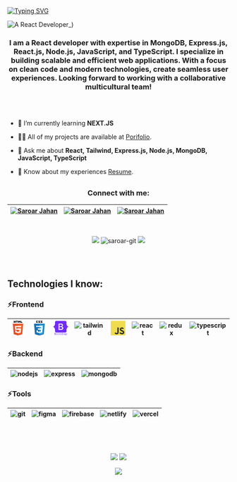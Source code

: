 [![Typing SVG](https://readme-typing-svg.herokuapp.com?font=Raleway&weight=700&size=30&pause=1000&color=F7E600&center=true&vCenter=true&width=1080&lines=Md.+Saroar+Jahan;React+Developer;Frontend+Developer;MERN-Stack+Developer)](https://git.io/typing-svg)

![A React Developer_](https://i.ibb.co/LnYHgtQ/White-Minimalist-Profile-Linked-In-Banner.png))


<h3 align="center">I am a React developer with expertise in MongoDB, Express.js, React.js, Node.js, JavaScript, and TypeScript. I specialize in building scalable and efficient web applications. With a focus on clean code and modern technologies, create seamless user experiences. Looking forward to working with a collaborative multicultural team!</h3>

<br> <br>

- 🌱 I’m currently learning **NEXT.JS**

- 👨‍💻 All of my projects are available at [Porifolio](https://saroar-jahan.netlify.app/).

- 💬 Ask me about **React, Tailwind, Express.js, Node.js, MongoDB, JavaScript, TypeScript**

- 📄 Know about my experiences [Resume](https://drive.google.com/file/d/1Fp3Pq5HopGmBpL43Hb5uTebNiwcaaah_/view?usp=sharing).

## <h3 align="center">Connect with me:</h3>
<div align="center">

 | <a href="https://www.linkedin.com/in/saroar-in/" target="blank"><img align="center" src="https://raw.githubusercontent.com/rahuldkjain/github-profile-readme-generator/master/src/images/icons/Social/linked-in-alt.svg" alt="Saroar Jahan" height="30" width="40" /></a> | <a href="https://wa.me/01615344922" target="blank"><img align="center" src="https://github.com/dheereshagrwal/colored-icons/blob/master/svg/whatsapp-vertical.svg?short_path=cf83b83" alt="Saroar Jahan" height="30" width="40" /></a> | <a href="https://discord.com/channels/@saroarjahan" target="blank"><img align="center" src="https://raw.githubusercontent.com/rahuldkjain/github-profile-readme-generator/master/src/images/icons/Social/discord.svg" alt="Saroar Jahan" height="30" width="40" /></a> |
 | --------------------------------------------------------------------------------------------------------------------- | --------------------------------------------------------------------------------------------------- | ------------------------------------------------------------------------------------------------------------------ |
</div>

<br>
<p align="center"> <img src="https://media.giphy.com/media/iY8CRBdQXODJSCERIr/giphy.gif" width="30px"> <img src="https://komarev.com/ghpvc/?username=saroar-git&label=Profile%20views&color=0e75b6&style=flat" alt="saroar-git" /> <img src="https://media.giphy.com/media/iY8CRBdQXODJSCERIr/giphy.gif" width="30px"> </p>
<br> <br>

## Technologies I know:

### ⚡Frontend

| <img src="https://raw.githubusercontent.com/devicons/devicon/master/icons/html5/html5-original-wordmark.svg" alt="html5" width="40"/> | <img src="https://raw.githubusercontent.com/devicons/devicon/master/icons/css3/css3-original-wordmark.svg" alt="css3" width="40"/> | <img src="https://raw.githubusercontent.com/devicons/devicon/master/icons/bootstrap/bootstrap-plain-wordmark.svg" alt="bootstrap" width="40"/> | <img src="https://www.vectorlogo.zone/logos/tailwindcss/tailwindcss-icon.svg" alt="tailwind" width="40"/> | <img src="https://raw.githubusercontent.com/devicons/devicon/master/icons/javascript/javascript-original.svg" alt="javascript" width="40"/> | <img src="https://cdn.jsdelivr.net/gh/devicons/devicon/icons/react/react-original.svg" alt="react" width="40"/> | <img src="https://cdn.jsdelivr.net/gh/devicons/devicon/icons/redux/redux-original.svg" alt="redux" width="40"/> | <img src="https://cdn.jsdelivr.net/gh/devicons/devicon/icons/typescript/typescript-original.svg" alt="typescript" width="40"/> |
|  ---------------------------------------------------------------------------------------------------------------------------------- | ---------------------------------------------------------------------------------------------------------------------------------------------- | --------------------------------------------------------------------------------------------------------- | ------------------------------------------------------------------------------------------------------------------------------------------- | --------------------------------------------------------------------------------------------------------------- | ------------------------------------------------------------------------------------------------------------------------------- | ------------------------------------------------------------------------------------------------------------------------------- | ------------------------------------------------------------------------------------------------------------------------------- |

### ⚡Backend

| <img src="https://cdn.jsdelivr.net/gh/devicons/devicon/icons/nodejs/nodejs-original.svg" alt="nodejs" width="40"/> | <img src="https://skillicons.dev/icons?i=express" alt="express" width="40"/> | <img src="https://cdn.jsdelivr.net/gh/devicons/devicon/icons/mongodb/mongodb-original.svg" alt="mongodb" width="40"/> |
 | --------------------------------------------------------------------------------------------------------------------- | --------------------------------------------------------------------------------------------------- | ------------------------------------------------------------------------------------------------------------------ |

### ⚡Tools

| <img src="https://cdn.jsdelivr.net/gh/devicons/devicon/icons/git/git-original.svg" alt="git" width="40"/> | <img src="https://cdn.jsdelivr.net/gh/devicons/devicon/icons/figma/figma-original.svg" alt="figma" width="40"/> | <img src="https://www.vectorlogo.zone/logos/firebase/firebase-icon.svg" alt="firebase" width="40"/> | <img src="https://www.vectorlogo.zone/logos/netlify/netlify-icon.svg" alt="netlify" width="40"/> | <img src="https://skillicons.dev/icons?i=vercel" alt="vercel" width="40"/> |
| --------------------------------------------------------------------------------------------------------- | --------------------------------------------------------------------------------------------------------------- | ------------------------------------------------------------------------------------------------ | ------------------------------------------------------------------------------------------------ | -------------------------------------------------------------------------- |


<br><br>

##
<div align="center" >
<div>
 
![](http://github-profile-summary-cards.vercel.app/api/cards/stats?username=saroar-git&theme=aura_dark)
![](http://github-profile-summary-cards.vercel.app/api/cards/repos-per-language?username=saroar-git&theme=aura_dark)
</div>

![](http://github-profile-summary-cards.vercel.app/api/cards/profile-details?username=saroar-git&theme=aura_dark)
</div>


